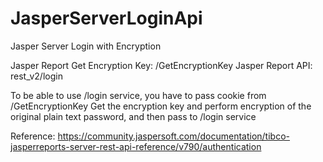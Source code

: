 # JasperServerLoginApi
Jasper Server Login with Encryption

Jasper Report Get Encryption Key: <jasper server context>/GetEncryptionKey
Jasper Report API: rest_v2/login

To be able to use /login service, you have to pass cookie from /GetEncryptionKey
Get the encryption key and perform encryption of the original plain text password, and then pass to /login service
  
Reference: https://community.jaspersoft.com/documentation/tibco-jasperreports-server-rest-api-reference/v790/authentication
